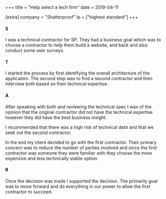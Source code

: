 +++
title = "Help select a tech firm"
date = 2019-04-11

[extra]
company = "Shatterproof"
lp = ["highest standard"]
+++


#### S
I was a technical contractor for SP.
They had a business goal which was to choose a contractor to help
them build a website, and back and also conduct some user surveys.

#### T
I started the process by first identifying the overall architecture of the
applicaiton. The second step was to find a second contractor and then
interview both based on their technical expertise.

#### A
After speaking with both and reviewing the technical spec I was of the
opinion that the original contractor did not have the technical
expertise however they did have the best business insight.

I recommended that there was a high risk of technical debt and that
we seek out the second contractor.

In the end my client decided to go with the first contractor. Their
primary concern was to reduce the number of parties involved and
since the first contractor was someone they were familiar with
they choose the more expensive and less technically stable option.

#### R
Once the decision was made I supported the decision. The primarily
goal was to move forward and do everything in our power to allow
the first contractor to succeed.

